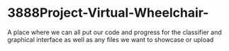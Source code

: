 # 3888Project-Virtual-Wheelchair-
A place where we can all put our code and progress for the classifier and graphical interface as well as any files we want to showcase or upload 
